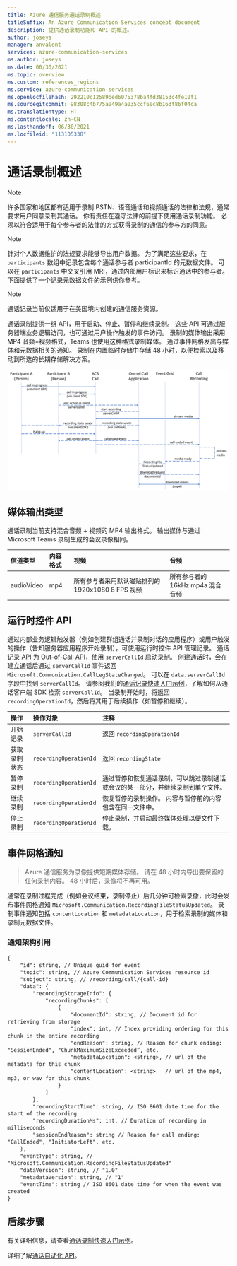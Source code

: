 ```yaml
---
title: Azure 通信服务通话录制概述
titleSuffix: An Azure Communication Services concept document
description: 提供通话录制功能和 API 的概述。
author: joseys
manager: anvalent
services: azure-communication-services
ms.author: joseys
ms.date: 06/30/2021
ms.topic: overview
ms.custom: references_regions
ms.service: azure-communication-services
ms.openlocfilehash: 292210c12589bed6075378ba4fd38153c4fe10f1
ms.sourcegitcommit: 98308c4b775a049a4a035ccf60c8b163f86f04ca
ms.translationtype: HT
ms.contentlocale: zh-CN
ms.lasthandoff: 06/30/2021
ms.locfileid: "113105338"
---
```

# <a name="calling-recording-overview"></a>通话录制概述

> [!NOTE]
> 许多国家和地区都有适用于录制 PSTN、语音通话和视频通话的法律和法规，通常要求用户同意录制其通话。 你有责任在遵守法律的前提下使用通话录制功能。 必须以符合适用于每个参与者的法律的方式获得录制的通信的参与方的同意。

> [!NOTE]
> 针对个人数据维护的法规要求能够导出用户数据。 为了满足这些要求，在 `participants` 数组中记录包含每个通话参与者 participantId 的元数据文件。 可以在 `participants` 中交叉引用 MRI，通过内部用户标识来标识通话中的参与者。 下面提供了一个记录元数据文件的示例供你参考。

> [!NOTE]
> 通话记录当前仅适用于在美国境内创建的通信服务资源。

通话录制提供一组 API，用于启动、停止、暂停和继续录制。 这些 API 可通过服务器端业务逻辑访问，也可通过用户操作触发的事件访问。 录制的媒体输出采用 MP4 音频+视频格式，Teams 也使用这种格式录制媒体。 通过事件网格发出与媒体和元数据相关的通知。 录制在内置临时存储中存储 48 小时，以便检索以及移动到所选的长期存储解决方案。 

![通话记录概念关系图](../media/call-recording-concept.png)

## <a name="media-output-types"></a>媒体输出类型
通话录制当前支持混合音频 + 视频的 MP4 输出格式。 输出媒体与通过 Microsoft Teams 录制生成的会议录像相同。

| 信道类型 | 内容格式 | 视频 | 音频 |
| :----------- | :------------- | :---- | :--------------------------- |
| audioVideo | mp4 | 所有参与者采用默认磁贴排列的 1920x1080 8 FPS 视频 | 所有参与者的 16kHz mp4a 混合音频 |


## <a name="run-time-control-apis"></a>运行时控件 API
通过内部业务逻辑触发器（例如创建群组通话并录制对话的应用程序）或用户触发的操作（告知服务器应用程序开始录制），可使用运行时控件 API 管理记录。 通话记录 API 为 [Out-of-Call API](./call-automation-apis.md#out-of-call-apis)，使用 `serverCallId` 启动录制。 创建通话时，会在建立通话后通过 `serverCallId` 事件返回 `Microsoft.Communication.CallLegStateChanged`。 可以在 `data.serverCallId` 字段中找到 `serverCallId`。 请参阅我们的[通话记录快速入门示例](../../quickstarts/voice-video-calling/call-recording-sample.md)，了解如何从通话客户端 SDK 检索 `serverCallId`。 当录制开始时，将返回 `recordingOperationId`，然后将其用于后续操作（如暂停和继续）。   

| 操作                            | 操作对象            | 注释                       |
| :-------------------- | :--------------------- | :----------------------------- |
| 开始记录       | `serverCallId`         | 返回 `recordingOperationId` | 
| 获取录制状态   | `recordingOperationId` | 返回 `recordingState`       | 
| 暂停录制       | `recordingOperationId` | 通过暂停和恢复通话录制，可以跳过录制通话或会议的某一部分，并继续录制到单个文件。 | 
| 继续录制      | `recordingOperationId` | 恢复暂停的录制操作。 内容与暂停前的内容包含在同一文件中。 | 
| 停止录制        | `recordingOperationId` | 停止录制，并启动最终媒体处理以便文件下载。 | 


## <a name="event-grid-notifications"></a>事件网格通知

> Azure 通信服务为录像提供短期媒体存储。 请在 48 小时内导出要保留的任何录制内容。 48 小时后，录像将不再可用。

通常在录制过程完成（例如会议结束，录制停止）后几分钟可检索录像，此时会发布事件网格通知 `Microsoft.Communication.RecordingFileStatusUpdated`。 录制事件通知包括 `contentLocation` 和 `metadataLocation`，用于检索录制的媒体和录制元数据文件。

### <a name="notification-schema-reference"></a>通知架构引用
```
{
    "id": string, // Unique guid for event
    "topic": string, // Azure Communication Services resource id
    "subject": string, // /recording/call/{call-id}
    "data": {
        "recordingStorageInfo": {
            "recordingChunks": [
                {
                    "documentId": string, // Document id for retrieving from storage
                    "index": int, // Index providing ordering for this chunk in the entire recording
                    "endReason": string, // Reason for chunk ending: "SessionEnded", "ChunkMaximumSizeExceeded”, etc.
                    "metadataLocation": <string>, // url of the metadata for this chunk
                    "contentLocation": <string>   // url of the mp4, mp3, or wav for this chunk
                }
            ]
        },
        "recordingStartTime": string, // ISO 8601 date time for the start of the recording
        "recordingDurationMs": int, // Duration of recording in milliseconds
        "sessionEndReason": string // Reason for call ending: "CallEnded", "InitiatorLeft", etc.
    },
    "eventType": string, // "Microsoft.Communication.RecordingFileStatusUpdated"
    "dataVersion": string, // "1.0"
    "metadataVersion": string, // "1"
    "eventTime": string // ISO 8601 date time for when the event was created
}
```

## <a name="next-steps"></a>后续步骤
有关详细信息，请查看[通话录制快速入门示例](../../quickstarts/voice-video-calling/call-recording-sample.md)。

详细了解[通话自动化 API](./call-automation-apis.md)。
